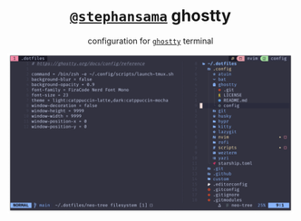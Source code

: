 <div align="center">

# [`@stephansama`](https://github.com/stephansama/stephansama) ghostty

configuration for [`ghostty`](https://ghostty.org/docs) terminal

</div>

![screenshot](https://raw.githubusercontent.com/stephansama/static/refs/heads/main/images/ghostty.png)
